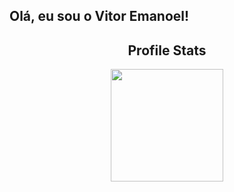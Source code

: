 ## Olá, eu sou o Vitor Emanoel!

<h2 align="center">Profile Stats</h2>

<p align="center">
  <a href="https://github.com/EmanoelVitor">
  <!--<img height="180em" src="https://github-readme-stats.vercel.app/api?username=EmanoelVitor&show_icons=true&theme=tokyonight"/>-->
  <img height="180em" src="https://github-readme-stats.vercel.app/api/top-langs/?username=EmanoelVitor&layout=compact&langs_count=6&theme=tokyonight"/>  
</p>

